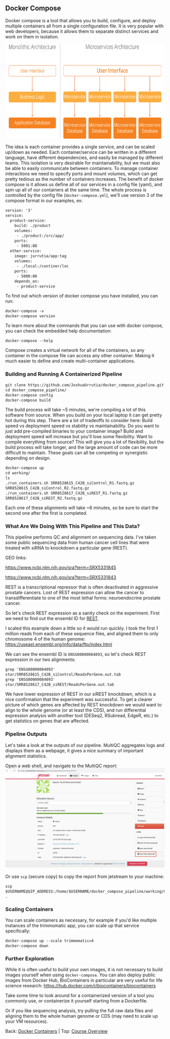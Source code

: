 ## Docker Compose
Docker compose is a tool that allows you to build, configure, and deploy
multiple containers all from a single configuration file. It is very popular
with web developers, because it allows them to separate distinct services and
work on them in isolation.

<img src="../../resources/microservice.svg" height="300">

The idea is each container provides a single service, and can be scaled up/down
as needed. Each container/service can be written in a different language, have different
dependencies, and easily be managed by different teams. This isolation is very
desirable for maintainability, but we must also be able to easily communicate between containers.
To manage container interactions we need to specify ports and mount volumes, which
can get pretty tedious as the number of containers increases. The benefit of
docker compose is it allows us define all of our services in a config file (yaml),
and spin up all of our containers at the same time.
The whole process is controlled by the config file (`docker-compose.yml`),
we'll use version 3 of the compose format in our examples, ex:

```
version: '3'
service:
  product-service:
    build: ./product
    volumes:
     - ./product:/src/app/
    ports:
     - 5001:80
  other-service:
    image: jurrutia/app:tag
    volumes:
     - ./local:/continer/loc
    ports:
     - 5000:80
    depends_on:
     - product-service
```

To find out which version of docker compose you have installed, you can run:
```
docker-compose -v
docker-compose version
```
To learn more about the commands that you can use with docker compose, you can
check the embedded help documentation:

```
docker-compose --help
```

Compose creates a virtual network for all of the containers, so any container
in the compose file can access any other container. Making it much easier to
define and create multi-container applications.

### Building and Running A Containerized Pipeline

```
git clone https://github.com/JoshuaUrrutia/docker_compose_pipeline.git
cd docker_compose_pipeline/
docker-compose config
docker-compose build
```
<!-- *Big pause (5 min)* Talk about tradeoffs here. -->
The build process will take ~5 minutes, we're compiling a lot of this software from
source. When you build on your local laptop it can get pretty hot during this step.
There are a lot of tradeoffs to consider here:
Build speed vs deployment speed vs stability vs maintainability. Do you want to just
add pre-compiled binaries to your container image? Build and deployment speed will increase
but you'll lose some flexibility. Want to compile everything from source? This will
give you a lot of flexibility, but the build process will take longer, and the large
amount of code can be more difficult to maintain.
These goals can all be competing or synergistic depending on design.


```
docker-compose up
cd working/
ls
./run_containers.sh SRR8528615_C42B_siControl_R1.fastq.gz SRR8528615_C42B_siControl_R2.fastq.gz
./run_containers.sh SRR8528617_C42B_siREST_R1.fastq.gz SRR8528617_C42B_siREST_R2.fastq.gz
```
Each one of these alignments will take ~6 minutes, so be sure to start the second one
after the first is completed.
<!-- *6 min *m1.medium (CPU: 6, Mem: 16 GB, Disk: 60 GB) -->

### What Are We Doing With This Pipeline and This Data?
This pipeline performs QC and alignment on sequencing data.
I've taken some public sequencing data from human cancer cell lines that were
treated with siRNA to knockdown a particular gene (REST).

GEO links:

<https://www.ncbi.nlm.nih.gov/sra?term=SRX5331845>

<https://www.ncbi.nlm.nih.gov/sra?term=SRX5331843>

REST is a transcriptional repressor that is often deactivated in aggressive prostate cancers.
Lost of REST expression can allow the cancer to transdifferentiate to one of the most
lethal forms: neuroendocrine prostate cancer.

So let's check REST expression as a sanity check on the experiment.
First we need to find out the ensembl ID for
[REST](https://useast.ensembl.org/Homo_sapiens/Gene/Summary?db=core;g=ENSG00000084093;r=4:56907876-56966678).

I scaled this example down a little so it would run quickly. I took the first 1 million
reads from each of these sequence files, and aligned them to only chromosome 4 of the human genome:
<https://useast.ensembl.org/info/data/ftp/index.html>

We can see the ensembl ID is `ENSG00000084093`, so let's check REST expression
in our two alignments:
```
grep 'ENSG00000084093' star/SRR8528615_C42B_siControl/ReadsPerGene.out.tab
grep 'ENSG00000084093' star/SRR8528617_C42B_siREST/ReadsPerGene.out.tab
```

We have lower expression of REST in our siREST knockdown, which is a nice confirmation
that the experiment was successful. To get a clearer picture of which genes are
affected by REST knockdown we would want to align to the whole genome (or at least
the CDS), and run differential expression analysis with another tool (DESeq2,
RSubread, EdgeR, etc.) to get statistics on genes that are affected.

### Pipeline Outputs
Let's take a look at the outputs of our pipeline. MultiQC aggregates logs and displays
them as a webpage, it gives a nice summary of important alignment statistics.

Open a web shell, and navigate to the MultiQC report:
<img src="../../resources/web_desktop.png">

Or use `scp` (secure copy) to copy the report from jetstream to your machine:
```
scp $USERNAME@$IP_ADDRESS:/home/$USERNAME/docker_compose_pipeline/working/multiqc/multiqc_report_1.html .
```


### Scaling Containers
You can scale containers as necessary, for example if you'd like multiple instances of
the trimmomatic app, you can scale up that service specifically:

```
docker-compose up --scale trimmomatic=4
docker-compose down
```

### Further Exploration
While it is often useful to build your own images, it is not necessary to build images
yourself when using `docker-compose`. You can also deploy public images from Docker Hub,
BioContainers in particular are very useful for life science research:
<https://hub.docker.com/r/biocontainers/biocontainers>

Take some time to look around for a containerized version of a tool you commonly use,
or containerize it yourself starting from a Dockerfile.

Or if you like sequencing analysis, try pulling the full raw data files and
aligning them to the whole human genome or CDS (may need to scale up your VM
  resources).

Back: [Docker Containers](../docker_containers/docker_containers.md) | Top: [Course Overview](../../index.md)
